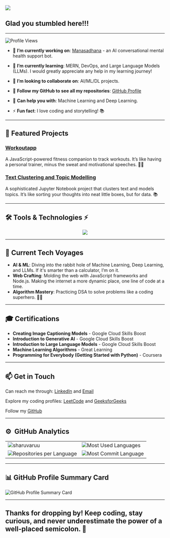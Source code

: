 <img src="https://readme-typing-svg.herokuapp.com/?color=3EB489&height=18&width=300&vCenter=true&lines=👋+Hey+!+I’m+Sharvari" />

## Glad you stumbled here!!!
---
![Profile Views](https://komarev.com/ghpvc/?username=sharuvaruu&color=brightgreen)

- 🔭 **I’m currently working on**: [Manasadhana](https://github.com/sharuvaruu/manasadhana) - an AI conversational mental health support bot.

- 🌱 **I’m currently learning**: MERN, DevOps, and Large Language Models (LLMs). I would greatly appreciate any help in my learning journey!

- 👯 **I’m looking to collaborate on**: AI/ML/DL projects.

- 🔗 **Follow my GitHub to see all my repositories**: [GitHub Profile](https://github.com/sharuvaruu)

- 🤝 **Can help you with**: Machine Learning and Deep Learning.

- ⚡ **Fun fact**: I love coding and storytelling! 📚




---

## 🌟 Featured Projects

### [Workoutapp](https://github.com/sharuvaruu/Workoutapp)
A JavaScript-powered fitness companion to track workouts. It’s like having a personal trainer, minus the sweat and motivational speeches. 🏋️‍♀️

### [Text Clustering and Topic Modelling](https://github.com/sharuvaruu/text-clustering-topic-modelling)
A sophisticated Jupyter Notebook project that clusters text and models topics. It’s like sorting your thoughts into neat little boxes, but for data. 📚

---

## 🛠 Tools & Technologies ⚡

<p align="center">
  <a href="https://github.com/sharuvaruu">
    <img src="https://skillicons.dev/icons?i=git,c,cpp,java,python,js,html,css,react,nodejs,postman,mongodb,tensorflow,linux,heroku,githubactions,github,express,flask,mysql,pytorch,scikitlearn,elasticsearch,flutter" />
  </a>
</p>

---

## 🚀 Current Tech Voyages

- **AI & ML**: Diving into the rabbit hole of Machine Learning, Deep Learning, and LLMs. If it's smarter than a calculator, I’m on it.
- **Web Crafting**: Molding the web with JavaScript frameworks and Node.js. Making the internet a more dynamic place, one line of code at a time.
- **Algorithm Mastery**: Practicing DSA to solve problems like a coding superhero. 🦸‍♀️

---

## 🎓 Certifications

- **Creating Image Captioning Models** - Google Cloud Skills Boost
- **Introduction to Generative AI** - Google Cloud Skills Boost
- **Introduction to Large Language Models** - Google Cloud Skills Boost
- **Machine Learning Algorithms** - Great Learning
- **Programming for Everybody (Getting Started with Python)** - Coursera

---

## 📫 Get in Touch

<p align="left">
  Can reach me through:
  <a href="https://www.linkedin.com/in/sharvari-salodkar-587b611a5/">LinkedIn</a> and 
  <a href="mailto:sharvarisalodkar12@gmail.com">Email</a>
</p>

<p align="left">
  Explore my coding profiles:
  <a href="https://leetcode.com/u/sharvarisalodkar/">LeetCode</a> and
  <a href="https://www.geeksforgeeks.org/user/sharvarisalodkar12/">GeeksforGeeks</a> 
  <br>
  
  Follow my <a href="https://github.com/sharuvaruu">GitHub</a>
</p>

---

## ⚙️ &nbsp;GitHub Analytics

<table style="width:100%">
  <tr>
    <td>
      <img src="https://github-readme-stats.vercel.app/api?username=sharuvaruu&show_icons=true&theme=dark&hide_border=true" alt="sharuvaruu" />
    </td>
    <td>
      <img src="https://github-readme-stats.vercel.app/api/top-langs/?username=sharuvaruu&theme=dark&hide_border=true&layout=compact" alt="Most Used Languages" />
    </td>
  </tr>
  <tr>
    <td>
      <img src="https://github-profile-summary-cards.vercel.app/api/cards/repos-per-language?username=sharuvaruu&theme=dark" alt="Repositories per Language" />
    </td>
    <td>
      <img src="https://github-profile-summary-cards.vercel.app/api/cards/most-commit-language?username=sharuvaruu&theme=dark" alt="Most Commit Language" />
    </td>
  </tr>
</table>



---

## 📊 GitHub Profile Summary Card

<img src="https://github-profile-summary-cards.vercel.app/api/cards/profile-details?username=sharuvaruu&theme=github_dark" alt="GitHub Profile Summary Card" />

---

## Thanks for dropping by! Keep coding, stay curious, and never underestimate the power of a well-placed semicolon. 🌟
